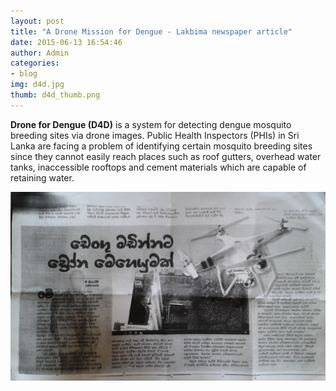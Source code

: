 ```yaml
---
layout: post
title: "A Drone Mission for Dengue - Lakbima newspaper article"
date: 2015-06-13 16:54:46
author: Admin
categories:
- blog
img: d4d.jpg
thumb: d4d_thumb.png
---
```


<b>Drone for Dengue (D4D)</b> is a system for detecting dengue mosquito breeding sites via drone images. Public Health Inspectors (PHIs) in Sri Lanka are facing a problem of identifying certain mosquito breeding sites since they cannot easily reach places such as roof gutters, overhead water tanks,
inaccessible rooftops and cement materials which are capable of retaining water. <!--more--> 

<img src="../../assets/img/blog/Lakbima.jpg">

